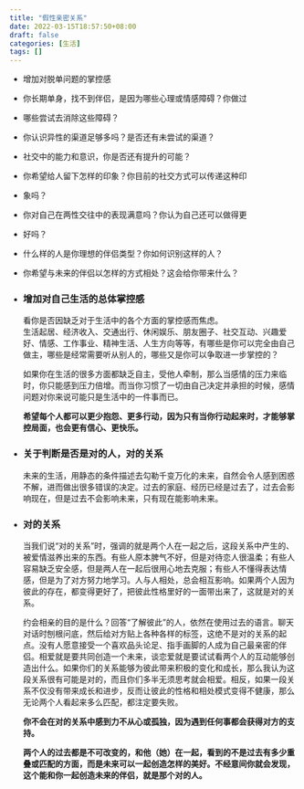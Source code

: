 ```yaml
---
title: "假性亲密关系"
date: 2022-03-15T18:57:50+08:00
draft: false
categories: [生活]
tags: []
---
```


- 增加对脱单问题的掌控感

- 你长期单身，找不到伴侣，是因为哪些心理或情感障碍？你做过
- 哪些尝试去消除这些障碍？
- 你认识异性的渠道足够多吗？是否还有未尝试的渠道？
- 社交中的能力和意识，你是否还有提升的可能？
- 你希望给人留下怎样的印象？你目前的社交方式可以传递这种印
- 象吗？
- 你对自己在两性交往中的表现满意吗？你认为自己还可以做得更
- 好吗？
- 什么样的人是你理想的伴侣类型？你如何识别这样的人？
- 你希望与未来的伴侣以怎样的方式相处？这会给你带来什么？
- ### 增加对自己生活的总体掌控感

  看你是否因缺乏对于生活中的各个方面的掌控感而焦虑。  
  生活起居、经济收入、交通出行、休闲娱乐、朋友圈子、社交互动、兴趣爱好、情感、工作事业、精神生活、人生方向等等，有哪些是你可以完全由自己做主，哪些是经常需要听从别人的，哪些又是你可以争取进一步掌控的？

  如果你在生活的很多方面都缺乏自主，受他人牵制，那么当感情的压力来临时，你只能感到压力倍增。而当你习惯了一切由自己决定并承担的时候，感情问题对你来说可能只是生活中的一件事而已。

  **希望每个人都可以更少抱怨、更多行动，因为只有当你行动起来时，才能够掌控局面，也会更有信心、更快乐。**

- ### 关于判断是否是对的人，对的关系

  未来的生活，用静态的条件描述去勾勒千变万化的未来，自然会令人感到困惑不解，进而做出很多错误的决定。过去的家庭、经历已经是过去了，过去会影响现在，但是过去不会影响未来，只有现在能影响未来。

- ### 对的关系

  当我们说“对的关系”时，强调的就是两个人在一起之后，这段关系中产生的、被爱情滋养出来的东西。有些人原本脾气不好，但是对待恋人很温柔；有些人容易缺乏安全感，但是两人在一起后很用心地去克服；有些人不懂得表达情感，但是为了对方努力地学习。人与人相处，总会相互影响。如果两个人因为彼此的存在，都变得更好了，把彼此性格里好的一面带出来了，这就是对的关系。

  约会相亲的目的是什么？回答“了解彼此”的人，依然在使用过去的语言。聊天对话时刨根问底，然后给对方贴上各种各样的标签，这绝不是对的关系的起点。没有人愿意接受一个喜欢品头论足、指手画脚的人成为自己最亲密的伴侣。相爱就是要共同创造一个未来，谈恋爱就是要试试看两个人的互动能够创造出什么。如果你们的关系能够为彼此带来积极的变化和成长，那么我认为这段关系很有可能是对的，而且你们多半无须思考就会相爱。相反，如果一段关系不仅没有带来成长和进步，反而让彼此的性格和相处模式变得不健康，那么无论两个人看起来多么匹配，都注定要失败。

  **你不会在对的关系中感到力不从心或孤独，因为遇到任何事都会获得对方的支持。**

  **两个人的过去都是不可改变的，和他（她）在一起，看到的不是过去有多少重叠或匹配的方面，而是未来可以一起创造怎样的美好。不经意间你就会发现，这个能和你一起创造未来的伴侣，就是那个对的人。**
